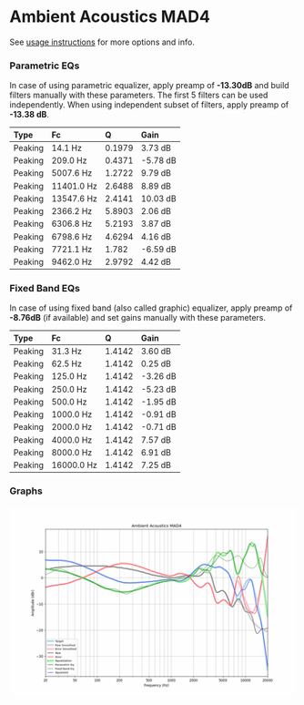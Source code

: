 # Ambient Acoustics MAD4
See [usage instructions](https://github.com/jaakkopasanen/AutoEq#usage) for more options and info.

### Parametric EQs
In case of using parametric equalizer, apply preamp of **-13.30dB** and build filters manually
with these parameters. The first 5 filters can be used independently.
When using independent subset of filters, apply preamp of **-13.38 dB**.

| Type    | Fc         |      Q | Gain     |
|:--------|:-----------|:-------|:---------|
| Peaking | 14.1 Hz    | 0.1979 | 3.73 dB  |
| Peaking | 209.0 Hz   | 0.4371 | -5.78 dB |
| Peaking | 5007.6 Hz  | 1.2722 | 9.79 dB  |
| Peaking | 11401.0 Hz | 2.6488 | 8.89 dB  |
| Peaking | 13547.6 Hz | 2.4141 | 10.03 dB |
| Peaking | 2366.2 Hz  | 5.8903 | 2.06 dB  |
| Peaking | 6306.8 Hz  | 5.2193 | 3.87 dB  |
| Peaking | 6798.6 Hz  | 4.6294 | 4.16 dB  |
| Peaking | 7721.1 Hz  | 1.782  | -6.59 dB |
| Peaking | 9462.0 Hz  | 2.9792 | 4.42 dB  |

### Fixed Band EQs
In case of using fixed band (also called graphic) equalizer, apply preamp of **-8.76dB**
(if available) and set gains manually with these parameters.

| Type    | Fc         |      Q | Gain     |
|:--------|:-----------|:-------|:---------|
| Peaking | 31.3 Hz    | 1.4142 | 3.60 dB  |
| Peaking | 62.5 Hz    | 1.4142 | 0.25 dB  |
| Peaking | 125.0 Hz   | 1.4142 | -3.26 dB |
| Peaking | 250.0 Hz   | 1.4142 | -5.23 dB |
| Peaking | 500.0 Hz   | 1.4142 | -1.95 dB |
| Peaking | 1000.0 Hz  | 1.4142 | -0.91 dB |
| Peaking | 2000.0 Hz  | 1.4142 | -0.71 dB |
| Peaking | 4000.0 Hz  | 1.4142 | 7.57 dB  |
| Peaking | 8000.0 Hz  | 1.4142 | 6.91 dB  |
| Peaking | 16000.0 Hz | 1.4142 | 7.25 dB  |

### Graphs
![](./Ambient%20Acoustics%20MAD4.png)